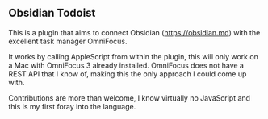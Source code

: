 ## Obsidian Todoist

This is a plugin that aims to connect Obsidian (https://obsidian.md) with the excellent task manager OmniFocus.

It works by calling AppleScript from within the plugin, this will only work on a Mac with OmniFocus 3 already installed. OmniFocus does not have a REST API that I know of, making this the only approach I could come up with.

Contributions are more than welcome, I know virtually no JavaScript and this is my first foray into the language.
